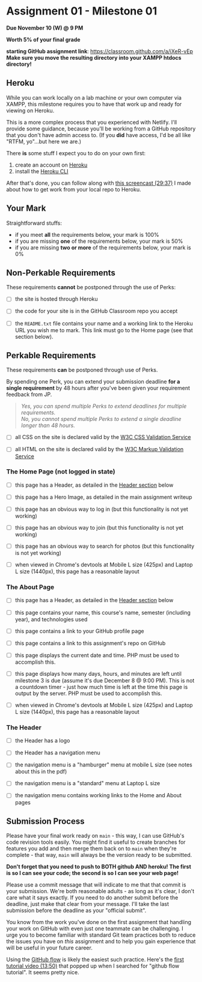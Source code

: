# Assignment 01 - Milestone 01

**Due November 10 (W) @ 9 PM**

**Worth 5% of your final grade**

**starting GitHub assignment link**: https://classroom.github.com/a/iXeR-vEp  
**Make sure you move the resulting directory into your XAMPP htdocs directory!**

## Heroku

While you can work locally on a lab machine or your own computer via XAMPP, this milestone requires you to have that work up and ready for viewing on Heroku. 

This is a more complex process that you experienced with Netlify. I'll provide some guidance, because you'll be working from a GitHub repository that you don't have admin access to. (If you **did** have access, I'd be all like "RTFM, yo"...but here we are.)

There **is** some stuff I expect you to do on your own first: 

1. create an account on [Heroku](https://www.heroku.com/)
2. install the [Heroku CLI](https://devcenter.heroku.com/articles/heroku-cli)

After that's done, you can follow along with [this screencast (29:37)](https://youtu.be/r_Ft9TnUTkQ) I made about how to get work from your local repo to Heroku.


## Your Mark

Straightforward stuffs:

- if you meet **all** the requirements below, your mark is 100%
- if you are missing **one** of the requirements below, your mark is 50%
- if you are missing **two or more** of the requirements below, your mark is 0%

## Non-Perkable Requirements

These requirements **cannot** be postponed through the use of Perks:

- [ ] the site is hosted through Heroku

- [ ] the code for your site is in the GitHub Classroom repo you accept

- [ ] the `README.txt` file contains your name and a working link to the Heroku URL you wish me to mark. This link must go to the Home page (see that section below).

## Perkable Requirements

These requirements **can** be postponed through use of Perks.

By spending one Perk, you can extend your submission deadline **for a single requirement** by 48 hours after you've been given your requirement feedback from JP.

> _Yes, you can spend multiple Perks to extend deadlines for multiple requirements._  
> _No, you cannot spend multiple Perks to extend a single deadline longer than 48 hours._  


- [ ] all CSS on the site is declared valid by the [W3C CSS Validation Service](https://jigsaw.w3.org/css-validator/)

- [ ] all HTML on the site is declared valid by the [W3C Markup Validation Service](https://validator.w3.org/)

### The Home Page (not logged in state)

- [ ] this page has a Header, as detailed in the [Header section](#the-header) below
  
- [ ] this page has a Hero Image, as detailed in the main assignment writeup
  
- [ ] this page has an obvious way to log in (but this functionality is not yet working)

- [ ] this page has an obvious way to join (but this functionality is not yet working)

- [ ] this page has an obvious way to search for photos (but this functionality is not yet working)

- [ ] when viewed in Chrome's devtools at Mobile L size (425px) and Laptop L size (1440px), this page has a reasonable layout


### The About Page

- [ ] this page has a Header, as detailed in the [Header section](#the-header) below
  
- [ ] this page contains your name, this course's name, semester (including year), and technologies used

- [ ] this page contains a link to your GitHub profile page

- [ ] this page contains a link to this assignment's repo on GitHub

- [ ] this page displays the current date and time. PHP must be used to accomplish this.

- [ ] this page displays how many days, hours, and minutes are left until milestone 3 is due (assume it's due December 8 @ 9:00 PM). This is not a countdown timer - just how much time is left at the time this page is output by the server. PHP must be used to accomplish this.

- [ ] when viewed in Chrome's devtools at Mobile L size (425px) and Laptop L size (1440px), this page has a reasonable layout

### The Header

- [ ] the Header has a logo
  
- [ ] the Header has a navigation menu

- [ ] the navigation menu is a "hamburger" menu at mobile L size (see notes about this in the pdf)

- [ ] the navigation menu is a "standard" menu at Laptop L size

- [ ] the navigation menu contains working links to the Home and About pages


## Submission Process

Please have your final work ready on `main` - this way, I can use GitHub's code revision tools easily. You might find it useful to create branches for features you add and then merge them back on to `main` when they're complete - that way, `main` will always be the version ready to be submitted.

**Don't forget that you need to push to BOTH github AND heroku! The first is so I can see your code; the second is so I can see your web page!**

Please use a commit message that will indicate to me that that commit is your submission. We're both reasonable adults - as long as it's clear, I don't care what it says exactly. If you need to do another submit before the deadline, just make that clear from your message. I'll take the last submission before the deadline as your "official submit".

You know from the work you've done on the first assignment that handling your work on GitHub with even just one teammate can be challenging. I urge you to become familiar with standard Git team practices both to reduce the issues you have on _this_ assignment and to help you gain experience that will be useful in your future career.

Using the [GitHub flow](https://guides.github.com/introduction/flow/) is likely the easiest such practice. Here's the [first tutorial video (13:50)](https://www.youtube.com/watch?v=GgjIvUrOpmg) that popped up when I searched for "github flow tutorial". It seems pretty nice.
